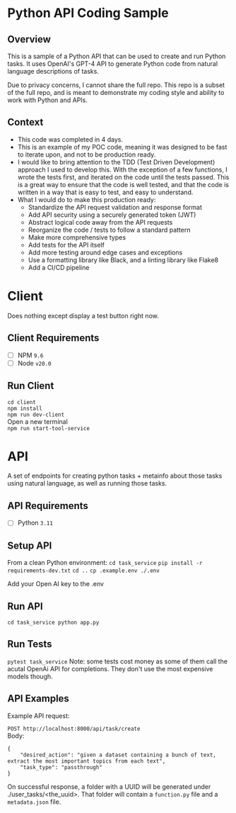 # Python API Coding Sample

## Overview
This is a sample of a Python API that can be used to create and run Python tasks. It uses OpenAI's GPT-4 API to generate Python code from natural language descriptions of tasks.

Due to privacy concerns, I cannot share the full repo. This repo is a subset of the full repo, and is meant to demonstrate my coding style and ability to work with Python and APIs.

## Context
- This code was completed in 4 days.
- This is an example of my POC code, meaning it was designed to be fast to iterate upon, and not to be production ready.
- I would like to bring attention to the TDD (Test Driven Development) approach I used to develop this. With the exception of a few functions, I wrote the tests first, and iterated on the code until the tests passed. This is a great way to ensure that the code is well tested, and that the code is written in a way that is easy to test, and easy to understand.
- What I would do to make this production ready:
  - Standardize the API request validation and response format
  - Add API security using a securely generated token (JWT)
  - Abstract logical code away from the API requests
  - Reorganize the code / tests to follow a standard pattern
  - Make more comprehensive types
  - Add tests for the API itself
  - Add more testing around edge cases and exceptions
  - Use a formatting library like Black, and a linting library like Flake8
  - Add a CI/CD pipeline



# Client
Does nothing except display a test button right now.

## Client Requirements
- [ ] NPM `9.6`
- [ ] Node `v20.0`

## Run Client
`cd client`  
`npm install`  
`npm run dev-client`  
Open a new terminal  
`npm run start-tool-service`  

# API
A set of endpoints for creating python tasks + metainfo about those tasks using natural language, as well as running those tasks.

## API Requirements
- [ ] Python `3.11`

## Setup API

From a clean Python environment:
`cd task_service`
`pip install -r requirements-dev.txt`
`cd ..`
`cp .example.env ./.env`

Add your Open AI key to the .env

## Run API
`cd task_service python app.py`

## Run Tests
`pytest task_service`
Note: some tests cost money as some of them call the acutal OpenAi API for completions. They don't use the most expensive models though.

## API Examples
Example API request:  

`POST http://localhost:8000/api/task/create`  
Body:  
```
{   
    "desired_action": "given a dataset containing a bunch of text, extract the most important topics from each text",  
    "task_type": "passthrough"  
}
```

On successful response, a folder with a UUID will be generated under ./user_tasks/<the_uuid>. That folder will contain a `function.py` file and a `metadata.json` file.

